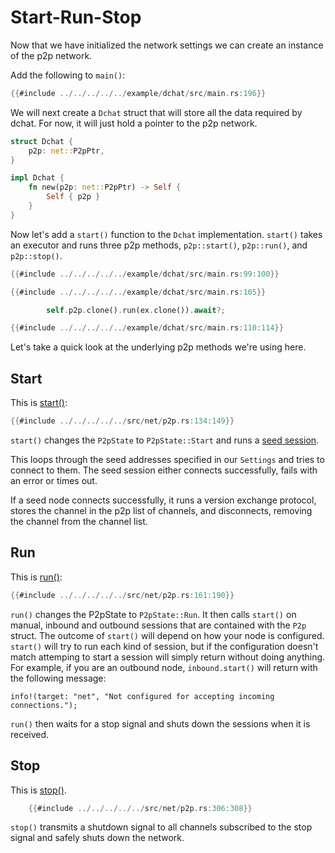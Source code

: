 # Start-Run-Stop

Now that we have initialized the network settings we can create an
instance of the p2p network.

Add the following to `main()`:

```rust
{{#include ../../../../../example/dchat/src/main.rs:196}}
```

We will next create a `Dchat` struct that will store all the data required
by dchat. For now, it will just hold a pointer to the p2p network.

```rust
struct Dchat {
    p2p: net::P2pPtr,
}

impl Dchat {
    fn new(p2p: net::P2pPtr) -> Self {
        Self { p2p }
    }
}
```

Now let's add a `start()` function to the `Dchat` implementation. `start()`
takes an executor and runs three p2p methods, `p2p::start()`, `p2p::run()`,
and `p2p::stop()`.

```rust
{{#include ../../../../../example/dchat/src/main.rs:99:100}}

{{#include ../../../../../example/dchat/src/main.rs:105}}

        self.p2p.clone().run(ex.clone()).await?;

{{#include ../../../../../example/dchat/src/main.rs:110:114}}
```
Let's take a quick look at the underlying p2p methods we're using here.

## Start

This is [start()](https://github.com/darkrenaissance/darkfi/blob/master/src/net/p2p.rs#L135):

```rust
{{#include ../../../../../src/net/p2p.rs:134:149}}
```

`start()` changes the `P2pState` to `P2pState::Start` and runs a [seed
session](https://github.com/darkrenaissance/darkfi/blob/master/src/net/session/seed_session.rs).

This loops through the seed addresses specified in our `Settings` and
tries to connect to them. The seed session either connects successfully,
fails with an error or times out.

If a seed node connects successfully, it runs a version exchange protocol,
stores the channel in the p2p list of channels, and disconnects, removing
the channel from the channel list.

## Run

This is [run()](https://github.com/darkrenaissance/darkfi/blob/master/src/net/p2p.rs#L163):

```rust
{{#include ../../../../../src/net/p2p.rs:161:190}}
```

`run()` changes the P2pState to `P2pState::Run`. It then calls `start()`
on manual, inbound and outbound sessions that are contained with the
`P2p` struct. The outcome of `start()` will depend on how your node is
configured. `start()` will try to run each kind of session, but if the
configuration doesn't match attemping to start a session will simply
return without doing anything. For example, if you are an outbound node,
`inbound.start()` will return with the following message:

```
info!(target: "net", "Not configured for accepting incoming connections.");
```

`run()` then waits for a stop signal and shuts down the sessions when it
is received.

## Stop

This is [stop()](https://github.com/darkrenaissance/darkfi/blob/master/src/net/p2p.rs#L306).

```rust
    {{#include ../../../../../src/net/p2p.rs:306:308}}
```

`stop()` transmits a shutdown signal to all channels subscribed to the
stop signal and safely shuts down the network.

